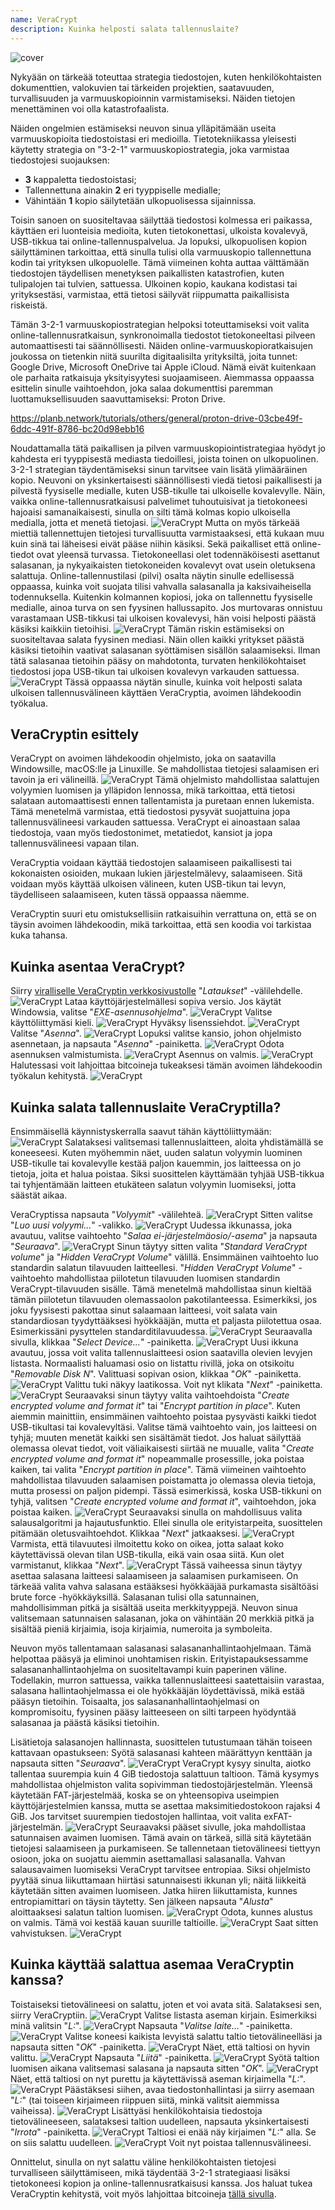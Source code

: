 ```yaml
---
name: VeraCrypt
description: Kuinka helposti salata tallennuslaite?
---
```

![cover](assets/cover.webp)

Nykyään on tärkeää toteuttaa strategia tiedostojen, kuten henkilökohtaisten dokumenttien, valokuvien tai tärkeiden projektien, saatavuuden, turvallisuuden ja varmuuskopioinnin varmistamiseksi. Näiden tietojen menettäminen voi olla katastrofaalista.

Näiden ongelmien estämiseksi neuvon sinua ylläpitämään useita varmuuskopioita tiedostoistasi eri medioilla. Tietotekniikassa yleisesti käytetty strategia on "3-2-1" varmuuskopiostrategia, joka varmistaa tiedostojesi suojauksen:
- **3** kappaletta tiedostoistasi;
- Tallennettuna ainakin **2** eri tyyppiselle medialle;
- Vähintään **1** kopio säilytetään ulkopuolisessa sijainnissa.

Toisin sanoen on suositeltavaa säilyttää tiedostosi kolmessa eri paikassa, käyttäen eri luonteisia medioita, kuten tietokonettasi, ulkoista kovalevyä, USB-tikkua tai online-tallennuspalvelua. Ja lopuksi, ulkopuolisen kopion säilyttäminen tarkoittaa, että sinulla tulisi olla varmuuskopio tallennettuna kodin tai yrityksen ulkopuolelle. Tämä viimeinen kohta auttaa välttämään tiedostojen täydellisen menetyksen paikallisten katastrofien, kuten tulipalojen tai tulvien, sattuessa. Ulkoinen kopio, kaukana kodistasi tai yrityksestäsi, varmistaa, että tietosi säilyvät riippumatta paikallisista riskeistä.

Tämän 3-2-1 varmuuskopiostrategian helpoksi toteuttamiseksi voit valita online-tallennusratkaisun, synkronoimalla tiedostot tietokoneeltasi pilveen automaattisesti tai säännöllisesti. Näiden online-varmuuskopioratkaisujen joukossa on tietenkin niitä suurilta digitaalisilta yrityksiltä, joita tunnet: Google Drive, Microsoft OneDrive tai Apple iCloud. Nämä eivät kuitenkaan ole parhaita ratkaisuja yksityisyytesi suojaamiseen. Aiemmassa oppaassa esittelin sinulle vaihtoehdon, joka salaa dokumenttisi paremman luottamuksellisuuden saavuttamiseksi: Proton Drive.

https://planb.network/tutorials/others/general/proton-drive-03cbe49f-6ddc-491f-8786-bc20d98ebb16

Noudattamalla tätä paikallisen ja pilven varmuuskopiointistrategiaa hyödyt jo kahdesta eri tyyppisestä mediasta tiedoillesi, joista toinen on ulkopuolinen. 3-2-1 strategian täydentämiseksi sinun tarvitsee vain lisätä ylimääräinen kopio. Neuvoni on yksinkertaisesti säännöllisesti viedä tietosi paikallisesti ja pilvestä fyysiselle medialle, kuten USB-tikulle tai ulkoiselle kovalevylle. Näin, vaikka online-tallennusratkaisusi palvelimet tuhoutuisivat ja tietokoneesi hajoaisi samanaikaisesti, sinulla on silti tämä kolmas kopio ulkoisella medialla, jotta et menetä tietojasi.
![VeraCrypt](assets/notext/01.webp)
Mutta on myös tärkeää miettiä tallennettujen tietojesi turvallisuutta varmistaaksesi, että kukaan muu kuin sinä tai läheisesi eivät pääse niihin käsiksi. Sekä paikalliset että online-tiedot ovat yleensä turvassa. Tietokoneellasi olet todennäköisesti asettanut salasanan, ja nykyaikaisten tietokoneiden kovalevyt ovat usein oletuksena salattuja. Online-tallennustilasi (pilvi) osalta näytin sinulle edellisessä oppaassa, kuinka voit suojata tilisi vahvalla salasanalla ja kaksivaiheisella todennuksella. Kuitenkin kolmannen kopiosi, joka on tallennettu fyysiselle medialle, ainoa turva on sen fyysinen hallussapito. Jos murtovaras onnistuu varastamaan USB-tikkusi tai ulkoisen kovalevysi, hän voisi helposti päästä käsiksi kaikkiin tietoihisi.
![VeraCrypt](assets/notext/02.webp)
Tämän riskin estämiseksi on suositeltavaa salata fyysinen mediasi. Näin ollen kaikki yritykset päästä käsiksi tietoihin vaativat salasanan syöttämisen sisällön salaamiseksi. Ilman tätä salasanaa tietoihin pääsy on mahdotonta, turvaten henkilökohtaiset tiedostosi jopa USB-tikun tai ulkoisen kovalevyn varkauden sattuessa.
![VeraCrypt](assets/notext/03.webp)
Tässä oppaassa näytän sinulle, kuinka voit helposti salata ulkoisen tallennusvälineen käyttäen VeraCryptia, avoimen lähdekoodin työkalua.
## VeraCryptin esittely

VeraCrypt on avoimen lähdekoodin ohjelmisto, joka on saatavilla Windowsille, macOS:lle ja Linuxille. Se mahdollistaa tietojesi salaamisen eri tavoin ja eri välineillä.
![VeraCrypt](assets/notext/04.webp)
Tämä ohjelmisto mahdollistaa salattujen volyymien luomisen ja ylläpidon lennossa, mikä tarkoittaa, että tietosi salataan automaattisesti ennen tallentamista ja puretaan ennen lukemista. Tämä menetelmä varmistaa, että tiedostosi pysyvät suojattuina jopa tallennusvälineesi varkauden sattuessa. VeraCrypt ei ainoastaan salaa tiedostoja, vaan myös tiedostonimet, metatiedot, kansiot ja jopa tallennusvälineesi vapaan tilan.

VeraCryptia voidaan käyttää tiedostojen salaamiseen paikallisesti tai kokonaisten osioiden, mukaan lukien järjestelmälevy, salaamiseen. Sitä voidaan myös käyttää ulkoisen välineen, kuten USB-tikun tai levyn, täydelliseen salaamiseen, kuten tässä oppaassa näemme.

VeraCryptin suuri etu omistuksellisiin ratkaisuihin verrattuna on, että se on täysin avoimen lähdekoodin, mikä tarkoittaa, että sen koodia voi tarkistaa kuka tahansa.

## Kuinka asentaa VeraCrypt?

Siirry [viralliselle VeraCryptin verkkosivustolle](https://www.veracrypt.fr/en/Downloads.html) "*Lataukset*" -välilehdelle.
![VeraCrypt](assets/notext/05.webp)
Lataa käyttöjärjestelmällesi sopiva versio. Jos käytät Windowsia, valitse "*EXE-asennusohjelma*".
![VeraCrypt](assets/notext/06.webp)
Valitse käyttöliittymäsi kieli.
![VeraCrypt](assets/notext/07.webp)
Hyväksy lisenssiehdot.
![VeraCrypt](assets/notext/08.webp)
Valitse "*Asenna*".
![VeraCrypt](assets/notext/09.webp)
Lopuksi valitse kansio, johon ohjelmisto asennetaan, ja napsauta "*Asenna*" -painiketta.
![VeraCrypt](assets/notext/10.webp)
Odota asennuksen valmistumista.
![VeraCrypt](assets/notext/11.webp)
Asennus on valmis.
![VeraCrypt](assets/notext/12.webp)
Halutessasi voit lahjoittaa bitcoineja tukeaksesi tämän avoimen lähdekoodin työkalun kehitystä.
![VeraCrypt](assets/notext/13.webp)
## Kuinka salata tallennuslaite VeraCryptilla?

Ensimmäisellä käynnistyskerralla saavut tähän käyttöliittymään:
![VeraCrypt](assets/notext/14.webp)
Salataksesi valitsemasi tallennuslaitteen, aloita yhdistämällä se koneeseesi. Kuten myöhemmin näet, uuden salatun volyymin luominen USB-tikulle tai kovalevylle kestää paljon kauemmin, jos laitteessa on jo tietoja, joita et halua poistaa. Siksi suosittelen käyttämään tyhjää USB-tikkua tai tyhjentämään laitteen etukäteen salatun volyymin luomiseksi, jotta säästät aikaa.

VeraCryptissa napsauta "*Volyymit*" -välilehteä.
![VeraCrypt](assets/notext/15.webp)
Sitten valitse "*Luo uusi volyymi...*" -valikko.
![VeraCrypt](assets/notext/16.webp)
Uudessa ikkunassa, joka avautuu, valitse vaihtoehto "*Salaa ei-järjestelmäosio/-asema*" ja napsauta "*Seuraava*".
![VeraCrypt](assets/notext/17.webp)
Sinun täytyy sitten valita "*Standard VeraCrypt volume*" ja "*Hidden VeraCrypt Volume*" välillä. Ensimmäinen vaihtoehto luo standardin salatun tilavuuden laitteellesi. "*Hidden VeraCrypt Volume*" -vaihtoehto mahdollistaa piilotetun tilavuuden luomisen standardin VeraCrypt-tilavuuden sisälle. Tämä menetelmä mahdollistaa sinun kieltää tämän piilotetun tilavuuden olemassaolon pakotilanteessa. Esimerkiksi, jos joku fyysisesti pakottaa sinut salaamaan laitteesi, voit salata vain standardiosan tyydyttääksesi hyökkääjän, mutta et paljasta piilotettua osaa. Esimerkissäni pysyttelen standarditilavuudessa. ![VeraCrypt](assets/notext/18.webp)
Seuraavalla sivulla, klikkaa "*Select Device...*" -painiketta.
![VeraCrypt](assets/notext/19.webp)
Uusi ikkuna avautuu, jossa voit valita tallennuslaitteesi osion saatavilla olevien levyjen listasta. Normaalisti haluamasi osio on listattu rivillä, joka on otsikoitu "*Removable Disk N*". Valittuasi sopivan osion, klikkaa "*OK*" -painiketta.
![VeraCrypt](assets/notext/20.webp)
Valittu tuki näkyy laatikossa. Voit nyt klikata "*Next*" -painiketta. ![VeraCrypt](assets/notext/21.webp)
Seuraavaksi sinun täytyy valita vaihtoehdoista "*Create encrypted volume and format it*" tai "*Encrypt partition in place*". Kuten aiemmin mainittiin, ensimmäinen vaihtoehto poistaa pysyvästi kaikki tiedot USB-tikultasi tai kovalevyltäsi. Valitse tämä vaihtoehto vain, jos laitteesi on tyhjä; muuten menetät kaikki sen sisältämät tiedot. Jos haluat säilyttää olemassa olevat tiedot, voit väliaikaisesti siirtää ne muualle, valita "*Create encrypted volume and format it*" nopeammalle prosessille, joka poistaa kaiken, tai valita "*Encrypt partition in place*". Tämä viimeinen vaihtoehto mahdollistaa tilavuuden salaamisen poistamatta jo olemassa olevia tietoja, mutta prosessi on paljon pidempi. Tässä esimerkissä, koska USB-tikkuni on tyhjä, valitsen "*Create encrypted volume and format it*", vaihtoehdon, joka poistaa kaiken.
![VeraCrypt](assets/notext/22.webp)
Seuraavaksi sinulla on mahdollisuus valita salausalgoritmi ja hajautusfunktio. Ellei sinulla ole erityistarpeita, suosittelen pitämään oletusvaihtoehdot. Klikkaa "*Next*" jatkaaksesi.
![VeraCrypt](assets/notext/23.webp)
Varmista, että tilavuutesi ilmoitettu koko on oikea, jotta salaat koko käytettävissä olevan tilan USB-tikulla, eikä vain osaa siitä. Kun olet varmistanut, klikkaa "*Next*".
![VeraCrypt](assets/notext/24.webp)
Tässä vaiheessa sinun täytyy asettaa salasana laitteesi salaamiseen ja salaamisen purkamiseen. On tärkeää valita vahva salasana estääksesi hyökkääjää purkamasta sisältöäsi brute force -hyökkäyksillä. Salasanan tulisi olla satunnainen, mahdollisimman pitkä ja sisältää useita merkkityyppejä. Neuvon sinua valitsemaan satunnaisen salasanan, joka on vähintään 20 merkkiä pitkä ja sisältää pieniä kirjaimia, isoja kirjaimia, numeroita ja symboleita.

Neuvon myös tallentamaan salasanasi salasananhallintaohjelmaan. Tämä helpottaa pääsyä ja eliminoi unohtamisen riskin. Erityistapauksessamme salasananhallintaohjelma on suositeltavampi kuin paperinen väline. Todellakin, murron sattuessa, vaikka tallennuslaitteesi saatettaisiin varastaa, salasana hallintaohjelmassa ei ole hyökkääjän löydettävissä, mikä estää pääsyn tietoihin. Toisaalta, jos salasananhallintaohjelmasi on kompromisoitu, fyysinen pääsy laitteeseen on silti tarpeen hyödyntää salasanaa ja päästä käsiksi tietoihin.

Lisätietoja salasanojen hallinnasta, suosittelen tutustumaan tähän toiseen kattavaan opastukseen:
Syötä salasanasi kahteen määrättyyn kenttään ja napsauta sitten "*Seuraava*". ![VeraCrypt](assets/notext/25.webp)
VeraCrypt kysyy sinulta, aiotko tallentaa suurempia kuin 4 GiB tiedostoja salattuun taltioon. Tämä kysymys mahdollistaa ohjelmiston valita sopivimman tiedostojärjestelmän. Yleensä käytetään FAT-järjestelmää, koska se on yhteensopiva useimpien käyttöjärjestelmien kanssa, mutta se asettaa maksimitiedostokoon rajaksi 4 GiB. Jos tarvitset suurempien tiedostojen hallintaa, voit valita exFAT-järjestelmän.
![VeraCrypt](assets/notext/26.webp)
Seuraavaksi pääset sivulle, joka mahdollistaa satunnaisen avaimen luomisen. Tämä avain on tärkeä, sillä sitä käytetään tietojesi salaamiseen ja purkamiseen. Se tallennetaan tietovälineesi tiettyyn osioon, joka on suojattu aiemmin asettamallasi salasanalla. Vahvan salausavaimen luomiseksi VeraCrypt tarvitsee entropiaa. Siksi ohjelmisto pyytää sinua liikuttamaan hiirtäsi satunnaisesti ikkunan yli; näitä liikkeitä käytetään sitten avaimen luomiseen. Jatka hiiren liikuttamista, kunnes entropiamittari on täysin täytetty. Sen jälkeen napsauta "*Alusta*" aloittaaksesi salatun taltion luomisen.
![VeraCrypt](assets/notext/27.webp)
Odota, kunnes alustus on valmis. Tämä voi kestää kauan suurille taltioille.
![VeraCrypt](assets/notext/28.webp)
Saat sitten vahvistuksen.
![VeraCrypt](assets/notext/29.webp)
## Kuinka käyttää salattua asemaa VeraCryptin kanssa?

Toistaiseksi tietovälineesi on salattu, joten et voi avata sitä. Salataksesi sen, siirry VeraCryptiin.
![VeraCrypt](assets/notext/30.webp)
Valitse listasta aseman kirjain. Esimerkiksi minä valitsin "*L:*".
![VeraCrypt](assets/notext/31.webp)
Napsauta "*Valitse laite...*" -painiketta.
![VeraCrypt](assets/notext/32.webp)
Valitse koneesi kaikista levyistä salattu taltio tietovälineelläsi ja napsauta sitten "*OK*" -painiketta.
![VeraCrypt](assets/notext/33.webp)
Näet, että taltiosi on hyvin valittu.
![VeraCrypt](assets/notext/34.webp)
Napsauta "*Liitä*" -painiketta.
![VeraCrypt](assets/notext/35.webp)
Syötä taltion luomisen aikana valitsemasi salasana ja napsauta sitten "*OK*".
![VeraCrypt](assets/notext/36.webp)
Näet, että taltiosi on nyt purettu ja käytettävissä aseman kirjaimella "*L:*".
![VeraCrypt](assets/notext/37.webp)
Päästäksesi siihen, avaa tiedostonhallintasi ja siirry asemaan "*L:*" (tai toiseen kirjaimeen riippuen siitä, minkä valitsit aiemmissa vaiheissa). ![VeraCrypt](assets/notext/38.webp)
Lisättyäsi henkilökohtaisia tiedostoja tietovälineeseen, salataksesi taltion uudelleen, napsauta yksinkertaisesti "*Irrota*" -painiketta.
![VeraCrypt](assets/notext/39.webp)
Taltiosi ei enää näy kirjaimen "*L:*" alla. Se on siis salattu uudelleen.
![VeraCrypt](assets/notext/40.webp)
Voit nyt poistaa tallennusvälineesi.

Onnittelut, sinulla on nyt salattu väline henkilökohtaisten tietojesi turvalliseen säilyttämiseen, mikä täydentää 3-2-1 strategiaasi lisäksi tietokoneesi kopion ja online-tallennusratkaisusi kanssa.
Jos haluat tukea VeraCryptin kehitystä, voit myös lahjoittaa bitcoineja [tällä sivulla](https://www.veracrypt.fr/en/Donation.html).
